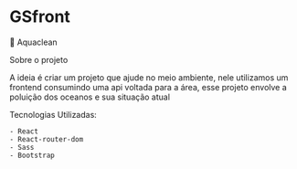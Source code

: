 # GSfront
🌊 Aquaclean

Sobre o projeto

A ideia é criar um projeto que ajude no meio ambiente, nele utilizamos um frontend consumindo uma api voltada para a área,
esse projeto envolve a poluição dos oceanos e sua situação atual

Tecnologias Utilizadas:

```
- React
- React-router-dom
- Sass
- Bootstrap
```
